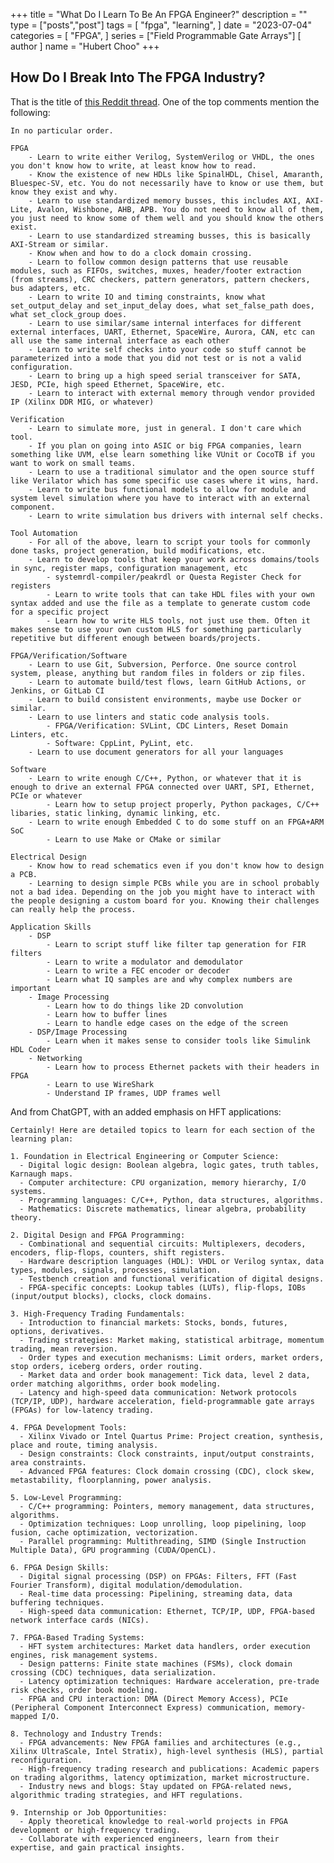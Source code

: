 +++
title = "What Do I Learn To Be An FPGA Engineer?"
description = ""
type = ["posts","post"]
tags = [
    "fpga",
    "learning",
]
date = "2023-07-04"
categories = [
    "FPGA",
]
series = ["Field Programmable Gate Arrays"]
[ author ]
  name = "Hubert Choo"
+++

## How Do I Break Into The FPGA Industry?

That is the title of [this Reddit thread](https://www.reddit.com/r/FPGA/comments/11ufijp/how_do_i_break_into_the_fpga_industry/). One of the top comments mention the following: 

    In no particular order.

    FPGA
        - Learn to write either Verilog, SystemVerilog or VHDL, the ones you don't know how to write, at least know how to read.
        - Know the existence of new HDLs like SpinalHDL, Chisel, Amaranth, Bluespec-SV, etc. You do not necessarily have to know or use them, but know they exist and why.
        - Learn to use standardized memory busses, this includes AXI, AXI-Lite, Avalon, Wishbone, AHB, APB. You do not need to know all of them, you just need to know some of them well and you should know the others exist.
        - Learn to use standardized streaming busses, this is basically AXI-Stream or similar.
        - Know when and how to do a clock domain crossing.
        - Learn to follow common design patterns that use reusable modules, such as FIFOs, switches, muxes, header/footer extraction (from streams), CRC checkers, pattern generators, pattern checkers, bus adapters, etc.
        - Learn to write IO and timing constraints, know what set_output_delay and set_input_delay does, what set_false_path does, what set_clock_group does.
        - Learn to use similar/same internal interfaces for different external interfaces, UART, Ethernet, SpaceWire, Aurora, CAN, etc can all use the same internal interface as each other
        - Learn to write self checks into your code so stuff cannot be parameterized into a mode that you did not test or is not a valid configuration.
        - Learn to bring up a high speed serial transceiver for SATA, JESD, PCIe, high speed Ethernet, SpaceWire, etc.
        - Learn to interact with external memory through vendor provided IP (Xilinx DDR MIG, or whatever)

    Verification
        - Learn to simulate more, just in general. I don't care which tool.
        - If you plan on going into ASIC or big FPGA companies, learn something like UVM, else learn something like VUnit or CocoTB if you want to work on small teams.
        - Learn to use a traditional simulator and the open source stuff like Verilator which has some specific use cases where it wins, hard.
        - Learn to write bus functional models to allow for module and system level simulation where you have to interact with an external component.
        - Learn to write simulation bus drivers with internal self checks.

    Tool Automation
        - For all of the above, learn to script your tools for commonly done tasks, project generation, build modifications, etc.
        - Learn to develop tools that keep your work across domains/tools in sync, register maps, configuration management, etc
            - systemrdl-compiler/peakrdl or Questa Register Check for registers
            - Learn to write tools that can take HDL files with your own syntax added and use the file as a template to generate custom code for a specific project
            - Learn how to write HLS tools, not just use them. Often it makes sense to use your own custom HLS for something particularly repetitive but different enough between boards/projects.

    FPGA/Verification/Software
        - Learn to use Git, Subversion, Perforce. One source control system, please, anything but random files in folders or zip files.
        - Learn to automate build/test flows, learn GitHub Actions, or Jenkins, or GitLab CI
        - Learn to build consistent environments, maybe use Docker or similar.
        - Learn to use linters and static code analysis tools.
            - FPGA/Verification: SVLint, CDC Linters, Reset Domain Linters, etc.
            - Software: CppLint, PyLint, etc.
        - Learn to use document generators for all your languages

    Software
        - Learn to write enough C/C++, Python, or whatever that it is enough to drive an external FPGA connected over UART, SPI, Ethernet, PCIe or whatever
            - Learn how to setup project properly, Python packages, C/C++ libaries, static linking, dynamic linking, etc.
        - Learn to write enough Embedded C to do some stuff on an FPGA+ARM SoC
            - Learn to use Make or CMake or similar

    Electrical Design
        - Know how to read schematics even if you don't know how to design a PCB.
        - Learning to design simple PCBs while you are in school probably not a bad idea. Depending on the job you might have to interact with the people designing a custom board for you. Knowing their challenges can really help the process.

    Application Skills
        - DSP
            - Learn to script stuff like filter tap generation for FIR filters
            - Learn to write a modulator and demodulator
            - Learn to write a FEC encoder or decoder
            - Learn what IQ samples are and why complex numbers are important
        - Image Processing
            - Learn how to do things like 2D convolution
            - Learn how to buffer lines
            - Learn to handle edge cases on the edge of the screen
        - DSP/Image Processing
            - Learn when it makes sense to consider tools like Simulink HDL Coder
        - Networking
            - Learn how to process Ethernet packets with their headers in FPGA
            - Learn to use WireShark
            - Understand IP frames, UDP frames well

And from ChatGPT, with an added emphasis on HFT applications:

    Certainly! Here are detailed topics to learn for each section of the learning plan:

    1. Foundation in Electrical Engineering or Computer Science:
      - Digital logic design: Boolean algebra, logic gates, truth tables, Karnaugh maps.
      - Computer architecture: CPU organization, memory hierarchy, I/O systems.
      - Programming languages: C/C++, Python, data structures, algorithms.
      - Mathematics: Discrete mathematics, linear algebra, probability theory.

    2. Digital Design and FPGA Programming:
      - Combinational and sequential circuits: Multiplexers, decoders, encoders, flip-flops, counters, shift registers.
      - Hardware description languages (HDL): VHDL or Verilog syntax, data types, modules, signals, processes, simulation.
      - Testbench creation and functional verification of digital designs.
      - FPGA-specific concepts: Lookup tables (LUTs), flip-flops, IOBs (input/output blocks), clocks, clock domains.

    3. High-Frequency Trading Fundamentals:
      - Introduction to financial markets: Stocks, bonds, futures, options, derivatives.
      - Trading strategies: Market making, statistical arbitrage, momentum trading, mean reversion.
      - Order types and execution mechanisms: Limit orders, market orders, stop orders, iceberg orders, order routing.
      - Market data and order book management: Tick data, level 2 data, order matching algorithms, order book modeling.
      - Latency and high-speed data communication: Network protocols (TCP/IP, UDP), hardware acceleration, field-programmable gate arrays (FPGAs) for low-latency trading.

    4. FPGA Development Tools:
      - Xilinx Vivado or Intel Quartus Prime: Project creation, synthesis, place and route, timing analysis.
      - Design constraints: Clock constraints, input/output constraints, area constraints.
      - Advanced FPGA features: Clock domain crossing (CDC), clock skew, metastability, floorplanning, power analysis.

    5. Low-Level Programming:
      - C/C++ programming: Pointers, memory management, data structures, algorithms.
      - Optimization techniques: Loop unrolling, loop pipelining, loop fusion, cache optimization, vectorization.
      - Parallel programming: Multithreading, SIMD (Single Instruction Multiple Data), GPU programming (CUDA/OpenCL).

    6. FPGA Design Skills:
      - Digital signal processing (DSP) on FPGAs: Filters, FFT (Fast Fourier Transform), digital modulation/demodulation.
      - Real-time data processing: Pipelining, streaming data, data buffering techniques.
      - High-speed data communication: Ethernet, TCP/IP, UDP, FPGA-based network interface cards (NICs).

    7. FPGA-Based Trading Systems:
      - HFT system architectures: Market data handlers, order execution engines, risk management systems.
      - Design patterns: Finite state machines (FSMs), clock domain crossing (CDC) techniques, data serialization.
      - Latency optimization techniques: Hardware acceleration, pre-trade risk checks, order book modeling.
      - FPGA and CPU interaction: DMA (Direct Memory Access), PCIe (Peripheral Component Interconnect Express) communication, memory-mapped I/O.

    8. Technology and Industry Trends:
      - FPGA advancements: New FPGA families and architectures (e.g., Xilinx UltraScale, Intel Stratix), high-level synthesis (HLS), partial reconfiguration.
      - High-frequency trading research and publications: Academic papers on trading algorithms, latency optimization, market microstructure.
      - Industry news and blogs: Stay updated on FPGA-related news, algorithmic trading strategies, and HFT regulations.

    9. Internship or Job Opportunities:
      - Apply theoretical knowledge to real-world projects in FPGA development or high-frequency trading.
      - Collaborate with experienced engineers, learn from their expertise, and gain practical insights.

